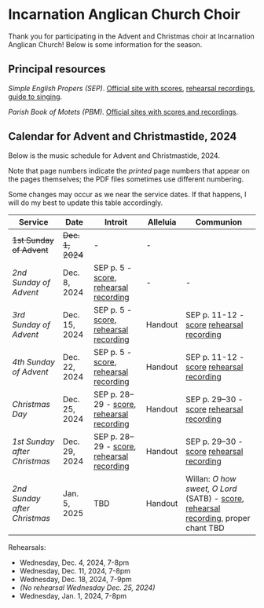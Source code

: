 # Incarnation Anglican Church Choir

Thank you for participating in the Advent and Christmas choir at Incarnation
Anglican Church! Below is some information for the season.

## Principal resources

_Simple English Propers (SEP)_. [Official site with scores](https://churchmusicassociation.org/sep/), [rehearsal recordings](https://www.youtube.com/playlist?list=PLxbhZKZL8q5r6mJrDROL0Cchu9D-C2mKC), [guide to singing](https://media.churchmusicassociation.org/books/sep/094_SEP_Introduction.pdf).

_Parish Book of Motets (PBM)_. [Official sites with scores and recordings](https://churchmusicassociation.org/pbm1/).

## Calendar for Advent and Christmastide, 2024

Below is the music schedule for Advent and Christmastide, 2024.

Note that page numbers indicate the _printed_ page numbers that appear on the
pages themselves; the PDF files sometimes use different numbering.

Some changes may occur as we near the service dates. If that happens, I will do
my best to update this table accordingly.

Service   | Date | Introit | Alleluia | Communion |
----------|------|---------|----------|-----------|
~~1st Sunday of Advent~~     | ~~Dec. 1, 2024~~ | - | - |
_2nd Sunday of Advent_       | Dec. 8, 2024     | SEP p. 5 - [score](https://churchmusicassociation.org/sep/), [rehearsal recording](https://www.youtube.com/watch?v=lE93Et2HAww&list=PLxbhZKZL8q5r6mJrDROL0Cchu9D-C2mKC&index=4&pp=iAQB8AUB) | - | - |
_3rd Sunday of Advent_       | Dec. 15, 2024    | SEP p. 5 - [score](https://churchmusicassociation.org/sep/), [rehearsal recording](https://www.youtube.com/watch?v=lE93Et2HAww&list=PLxbhZKZL8q5r6mJrDROL0Cchu9D-C2mKC&index=4&pp=iAQB8AUB) | Handout     | SEP p. 11-12 - [score](https://churchmusicassociation.org/sep/) [rehearsal recording](https://www.youtube.com/watch?v=ZMc2kLrO7b8&list=PLxbhZKZL8q5r6mJrDROL0Cchu9D-C2mKC) |
_4th Sunday of Advent_       | Dec. 22, 2024    | SEP p. 5 - [score](https://churchmusicassociation.org/sep/), [rehearsal recording](https://www.youtube.com/watch?v=lE93Et2HAww&list=PLxbhZKZL8q5r6mJrDROL0Cchu9D-C2mKC&index=4&pp=iAQB8AUB) | Handout     | SEP p. 11-12 - [score](https://churchmusicassociation.org/sep/) [rehearsal recording](https://www.youtube.com/watch?v=ZMc2kLrO7b8&list=PLxbhZKZL8q5r6mJrDROL0Cchu9D-C2mKC) |
_Christmas Day_              | Dec. 25, 2024    | SEP p. 28–29 - [score](https://churchmusicassociation.org/sep/), [rehearsal recording](https://www.youtube.com/watch?v=YnB1S-q2vuw&list=PLxbhZKZL8q5r6mJrDROL0Cchu9D-C2mKC&index=22&pp=iAQB8AUB) | Handout | SEP p. 29–30 - [score](https://churchmusicassociation.org/sep/) [rehearsal recording](https://www.youtube.com/watch?v=drj6w94BzfM&list=PLxbhZKZL8q5r6mJrDROL0Cchu9D-C2mKC&index=24) |
_1st Sunday after Christmas_ | Dec. 29, 2024    | SEP p. 28–29 - [score](https://churchmusicassociation.org/sep/), [rehearsal recording](https://www.youtube.com/watch?v=YnB1S-q2vuw&list=PLxbhZKZL8q5r6mJrDROL0Cchu9D-C2mKC&index=22&pp=iAQB8AUB) | Handout | SEP p. 29–30 - [score](https://churchmusicassociation.org/sep/) [rehearsal recording](https://www.youtube.com/watch?v=drj6w94BzfM&list=PLxbhZKZL8q5r6mJrDROL0Cchu9D-C2mKC&index=24) |
_2nd Sunday after Christmas_ | Jan. 5, 2025     | TBD | Handout      | Willan: _O how sweet, O Lord_ (SATB) - [score](https://www.churchmusicassociation.org/wp-content/uploads/2022/11/PBM_Healey_Willan_O_how_sweet_O_Lord.pdf), [rehearsal recording](https://churchmusicassociation.org/pbm4/#ohealeywillan), proper chant TBD |

Rehearsals:
- Wednesday, Dec. 4, 2024, 7-8pm
- Wednesday, Dec. 11, 2024, 7-8pm
- Wednesday, Dec. 18, 2024, 7-9pm
- _(No rehearsal Wednesday Dec. 25, 2024)_
- Wednesday, Jan. 1, 2024, 7-8pm
